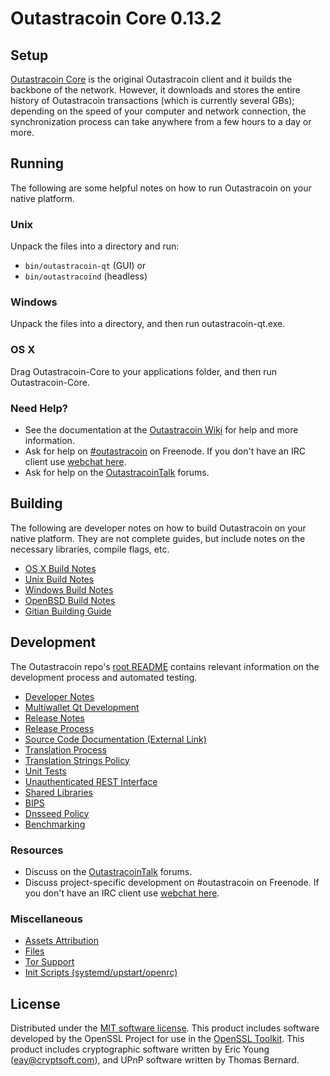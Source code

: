 Outastracoin Core 0.13.2
=====================

Setup
---------------------
[Outastracoin Core](http://outastracoin.org/en/download) is the original Outastracoin client and it builds the backbone of the network. However, it downloads and stores the entire history of Outastracoin transactions (which is currently several GBs); depending on the speed of your computer and network connection, the synchronization process can take anywhere from a few hours to a day or more.

Running
---------------------
The following are some helpful notes on how to run Outastracoin on your native platform.

### Unix

Unpack the files into a directory and run:

- `bin/outastracoin-qt` (GUI) or
- `bin/outastracoind` (headless)

### Windows

Unpack the files into a directory, and then run outastracoin-qt.exe.

### OS X

Drag Outastracoin-Core to your applications folder, and then run Outastracoin-Core.

### Need Help?

* See the documentation at the [Outastracoin Wiki](https://outastracoin.info/)
for help and more information.
* Ask for help on [#outastracoin](http://webchat.freenode.net?channels=outastracoin) on Freenode. If you don't have an IRC client use [webchat here](http://webchat.freenode.net?channels=outastracoin).
* Ask for help on the [OutastracoinTalk](https://outastracointalk.io/) forums.

Building
---------------------
The following are developer notes on how to build Outastracoin on your native platform. They are not complete guides, but include notes on the necessary libraries, compile flags, etc.

- [OS X Build Notes](build-osx.md)
- [Unix Build Notes](build-unix.md)
- [Windows Build Notes](build-windows.md)
- [OpenBSD Build Notes](build-openbsd.md)
- [Gitian Building Guide](gitian-building.md)

Development
---------------------
The Outastracoin repo's [root README](/README.md) contains relevant information on the development process and automated testing.

- [Developer Notes](developer-notes.md)
- [Multiwallet Qt Development](multiwallet-qt.md)
- [Release Notes](release-notes.md)
- [Release Process](release-process.md)
- [Source Code Documentation (External Link)](https://dev.visucore.com/bitcoin/doxygen/)
- [Translation Process](translation_process.md)
- [Translation Strings Policy](translation_strings_policy.md)
- [Unit Tests](unit-tests.md)
- [Unauthenticated REST Interface](REST-interface.md)
- [Shared Libraries](shared-libraries.md)
- [BIPS](bips.md)
- [Dnsseed Policy](dnsseed-policy.md)
- [Benchmarking](benchmarking.md)

### Resources
* Discuss on the [OutastracoinTalk](https://outastracointalk.io/) forums.
* Discuss project-specific development on #outastracoin on Freenode. If you don't have an IRC client use [webchat here](http://webchat.freenode.net/?channels=outastracoin).

### Miscellaneous
- [Assets Attribution](assets-attribution.md)
- [Files](files.md)
- [Tor Support](tor.md)
- [Init Scripts (systemd/upstart/openrc)](init.md)

License
---------------------
Distributed under the [MIT software license](http://www.opensource.org/licenses/mit-license.php).
This product includes software developed by the OpenSSL Project for use in the [OpenSSL Toolkit](https://www.openssl.org/). This product includes
cryptographic software written by Eric Young ([eay@cryptsoft.com](mailto:eay@cryptsoft.com)), and UPnP software written by Thomas Bernard.
